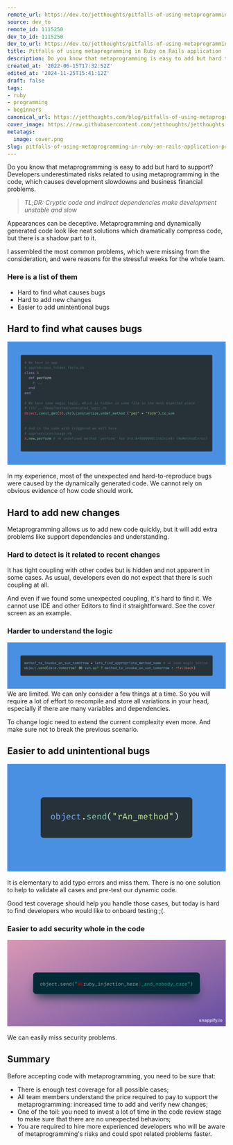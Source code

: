 ```yaml
---
remote_url: https://dev.to/jetthoughts/pitfalls-of-using-metaprogramming-in-ruby-on-rails-application-hbp
source: dev_to
remote_id: 1115250
dev_to_id: 1115250
dev_to_url: https://dev.to/jetthoughts/pitfalls-of-using-metaprogramming-in-ruby-on-rails-application-hbp
title: Pitfalls of using metaprogramming in Ruby on Rails application
description: Do you know that metaprogramming is easy to add but hard to support? Developers underestimated risks...
created_at: '2022-06-15T17:32:52Z'
edited_at: '2024-11-25T15:41:12Z'
draft: false
tags:
- ruby
- programming
- beginners
canonical_url: https://jetthoughts.com/blog/pitfalls-of-using-metaprogramming-in-ruby-on-rails-application-programming/
cover_image: https://raw.githubusercontent.com/jetthoughts/jetthoughts.github.io/master/content/blog/pitfalls-of-using-metaprogramming-in-ruby-on-rails-application-programming/cover.png
metatags:
  image: cover.png
slug: pitfalls-of-using-metaprogramming-in-ruby-on-rails-application-programming
---
```

Do you know that metaprogramming is easy to add but hard to support? Developers underestimated risks related to using metaprogramming in the code, which causes development slowdowns and business financial problems.

> _TL;DR: Cryptic code and indirect dependencies make development unstable and slow_

Appearances can be deceptive. Metaprogramming and dynamically generated code look like neat solutions which dramatically compress code, but there is a shadow part to it.

I assembled the most common problems, which were missing from the consideration, and were reasons for the stressful weeks for the whole team.

### Here is a list of them

* Hard to find what causes bugs
* Hard to add new changes
* Easier to add unintentional bugs

## Hard to find what causes bugs

![Where is the method?](file_0.png)

In my experience, most of the unexpected and hard-to-reproduce bugs were caused by the dynamically generated code. We cannot rely on obvious evidence of how code should work.

## Hard to add new changes

Metaprogramming allows us to add new code quickly, but it will add extra problems like support dependencies and understanding.

### Hard to detect is it related to recent changes

It has tight coupling with other codes but is hidden and not apparent in some cases. As usual, developers even do not expect that there is such coupling at all.

And even if we found some unexpected coupling, it's hard to find it. We cannot use IDE and other Editors to find it straightforward. See the cover screen as an example.

### Harder to understand the logic

![Do you see what we are going to invoke?](file_1.png)
We are limited. We can only consider a few things at a time. So you will require a lot of effort to recompile and store all variations in your head, especially if there are many variables and dependencies.

To change logic need to extend the current complexity even more. And make sure not to break the previous scenario.

## Easier to add unintentional bugs

![Small typo in the method name!](file_2.png)

It is elementary to add typo errors and miss them. There is no one solution to help to validate all cases and pre-test our dynamic code.

Good test coverage should help you handle those cases, but today is hard to find developers who would like to onboard testing ;(.

### Easier to add security whole in the code

![An example of the Ruby code injection opens a security "breach" for hackers.](file_3.png)

We can easily miss security problems.

## Summary

Before accepting code with metaprogramming, you need to be sure that:

* There is enough test coverage for all possible cases;
* All team members understand the price required to pay to support the metaprogramming: increased time to add and verify new changes;
* One of the toil: you need to invest a lot of time in the code review stage to make sure that there are no unexpected behaviors;
* You are required to hire more experienced developers who will be aware of metaprogramming's risks and could spot related problems faster.
